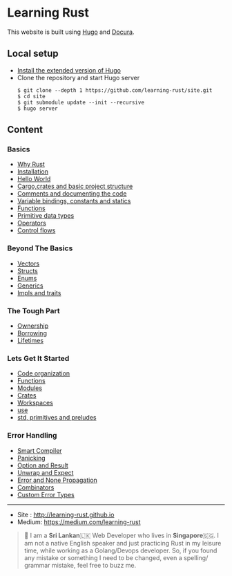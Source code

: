 # Learning Rust

This website is built using [Hugo](https://gohugo.io/) and [Docura](https://docura.github.io/).

## Local setup
- [Install the extended version of Hugo](https://gohugo.io/getting-started/installing/)
- Clone the repository and start Hugo server
    ```
    $ git clone --depth 1 https://github.com/learning-rust/site.git
    $ cd site
    $ git submodule update --init --recursive
    $ hugo server
    ```

## Content

### Basics
* [Why Rust](content/en/docs/a1.why-rust.md)
* [Installation](content/en/docs/a2.installation.md)
* [Hello World](content/en/docs/a3.hello-world.md)
* [Cargo,crates and basic project structure](content/en/docs/a4.cargo-crates-and-basic-project-structure.md)
* [Comments and documenting the code](content/en/docs/a5.comments-and-documenting-the-code.md)
* [Variable bindings, constants and statics](content/en/docs/a6.variable-bindings-constants-and-statics.md)
* [Functions](content/en/docs/a7.functions.md)
* [Primitive data types](content/en/docs/a8.primitive-data-types.md)
* [Operators](content/en/docs/a9.operators.md)
* [Control flows](content/en/docs/a10.control-flows.md)

### Beyond The Basics
* [Vectors](content/en/docs/b1.vectors.md)
* [Structs](content/en/docs/b2.structs.md)
* [Enums](content/en/docs/b3.enums.md)
* [Generics](content/en/docs/b4.generics.md)
* [Impls and traits](content/en/docs/b5.impls-and-traits.md)

### The Tough Part
* [Ownership](content/en/docs/c1.ownership.md)
* [Borrowing](content/en/docs/c2.borrowing.md)
* [Lifetimes](content/en/docs/c3.lifetimes.md)

### Lets Get It Started
* [Code organization](content/en/docs/d1.code-organization.md)
* [Functions](content/en/docs/d2.functions.md)
* [Modules](content/en/docs/d3.modules.md)
* [Crates](content/en/docs/d4.crates.md)
* [Workspaces](content/en/docs/d5.workspaces.md)
* [use](content/en/docs/d6.use.md)
* [std, primitives and preludes](content/en/docs/d7.std-primitives-and-preludes.md)

### Error Handling
* [Smart Compiler](content/en/docs/e1.smart-compiler.md)
* [Panicking](content/en/docs/e2.panicking.md)
* [Option and Result](content/en/docs/e3.option-and-result.md)
* [Unwrap and Expect](content/en/docs/e4.unwrap-and-expect.md)
* [Error and None Propagation](content/en/docs/e5.error-and-none-propagation.md)
* [Combinators](content/en/docs/e6.combinators.md)
* [Custom Error Types](content/en/docs/e7.custom-error-types.md)

---
* Site : http://learning-rust.github.io
* Medium: https://medium.com/learning-rust

> 🐣 I am a **Sri Lankan**🇱🇰 Web Developer who lives in **Singapore**🇸🇬. I am not a native English speaker and just practicing Rust in my leisure time, while working as a Golang/Devops developer. So, if you found any mistake or something I need to be changed, even a spelling/ grammar mistake, feel free to buzz me.
